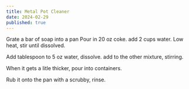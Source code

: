 ```yaml
---
title: Metal Pot Cleaner
date: 2024-02-29
published: true
---
```


Grate a bar of soap into a pan
Pour in 20 oz coke. add 2 cups water. Low heat, stir until dissolved. 

Add tablespoon to  5 oz water, dissolve. add to the other mixture, stirring. 

When it gets a litle thicker, pour into containers. 

Rub it onto the pan with a scrubby, rinse. 

